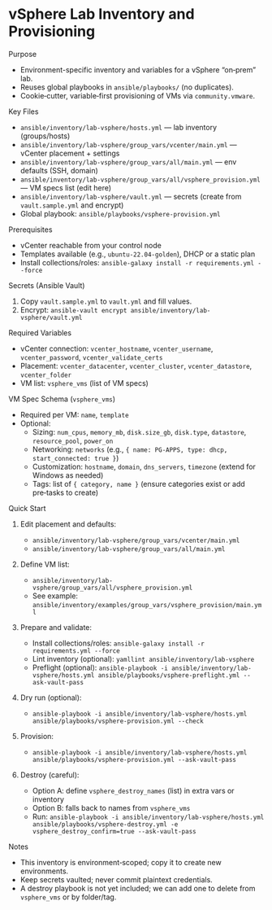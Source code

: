 vSphere Lab Inventory and Provisioning
=====================================

Purpose
- Environment-specific inventory and variables for a vSphere “on‑prem” lab.
- Reuses global playbooks in `ansible/playbooks/` (no duplicates).
- Cookie‑cutter, variable‑first provisioning of VMs via `community.vmware`.

Key Files
- `ansible/inventory/lab-vsphere/hosts.yml` — lab inventory (groups/hosts)
- `ansible/inventory/lab-vsphere/group_vars/vcenter/main.yml` — vCenter placement + settings
- `ansible/inventory/lab-vsphere/group_vars/all/main.yml` — env defaults (SSH, domain)
- `ansible/inventory/lab-vsphere/group_vars/all/vsphere_provision.yml` — VM specs list (edit here)
- `ansible/inventory/lab-vsphere/vault.yml` — secrets (create from `vault.sample.yml` and encrypt)
- Global playbook: `ansible/playbooks/vsphere-provision.yml`

Prerequisites
- vCenter reachable from your control node
- Templates available (e.g., `ubuntu-22.04-golden`), DHCP or a static plan
- Install collections/roles: `ansible-galaxy install -r requirements.yml --force`

Secrets (Ansible Vault)
1. Copy `vault.sample.yml` to `vault.yml` and fill values.
2. Encrypt: `ansible-vault encrypt ansible/inventory/lab-vsphere/vault.yml`

Required Variables
- vCenter connection: `vcenter_hostname`, `vcenter_username`, `vcenter_password`, `vcenter_validate_certs`
- Placement: `vcenter_datacenter`, `vcenter_cluster`, `vcenter_datastore`, `vcenter_folder`
- VM list: `vsphere_vms` (list of VM specs)

VM Spec Schema (`vsphere_vms`)
- Required per VM: `name`, `template`
- Optional:
  - Sizing: `num_cpus`, `memory_mb`, `disk.size_gb`, `disk.type`, `datastore`, `resource_pool`, `power_on`
  - Networking: `networks` (e.g., `{ name: PG-APPS, type: dhcp, start_connected: true }`)
  - Customization: `hostname`, `domain`, `dns_servers`, `timezone` (extend for Windows as needed)
  - Tags: list of `{ category, name }` (ensure categories exist or add pre‑tasks to create)

Quick Start
1. Edit placement and defaults:
   - `ansible/inventory/lab-vsphere/group_vars/vcenter/main.yml`
   - `ansible/inventory/lab-vsphere/group_vars/all/main.yml`
2. Define VM list:
   - `ansible/inventory/lab-vsphere/group_vars/all/vsphere_provision.yml`
   - See example: `ansible/inventory/examples/group_vars/vsphere_provision/main.yml`
3. Prepare and validate:
   - Install collections/roles: `ansible-galaxy install -r requirements.yml --force`
   - Lint inventory (optional): `yamllint ansible/inventory/lab-vsphere`
   - Preflight (optional):
     `ansible-playbook -i ansible/inventory/lab-vsphere/hosts.yml ansible/playbooks/vsphere-preflight.yml --ask-vault-pass`
4. Dry run (optional):
   - `ansible-playbook -i ansible/inventory/lab-vsphere/hosts.yml ansible/playbooks/vsphere-provision.yml --check`
5. Provision:
   - `ansible-playbook -i ansible/inventory/lab-vsphere/hosts.yml ansible/playbooks/vsphere-provision.yml --ask-vault-pass`

6. Destroy (careful):
   - Option A: define `vsphere_destroy_names` (list) in extra vars or inventory
   - Option B: falls back to names from `vsphere_vms`
   - Run: `ansible-playbook -i ansible/inventory/lab-vsphere/hosts.yml ansible/playbooks/vsphere-destroy.yml -e vsphere_destroy_confirm=true --ask-vault-pass`

Notes
- This inventory is environment‑scoped; copy it to create new environments.
- Keep secrets vaulted; never commit plaintext credentials.
- A destroy playbook is not yet included; we can add one to delete from `vsphere_vms` or by folder/tag.
